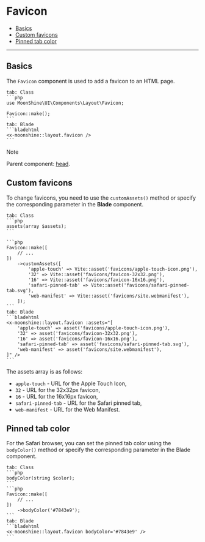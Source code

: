 # Favicon

- [Basics](#basics)
- [Custom favicons](#assets)
- [Pinned tab color](#color)

---

<a name="basics"></a>
## Basics

The `Favicon` component is used to add a favicon to an HTML page.

~~~tabs
tab: Class
```php
use MoonShine\UI\Components\Layout\Favicon;

Favicon::make();
```
tab: Blade
```bladehtml
<x-moonshine::layout.favicon />
```
~~~

> [!NOTE]
> Parent component: [head](/docs/{{version}}/components/head).

<a name="assets"></a>
## Custom favicons

To change favicons, you need to use the `customAssets()` method or specify the corresponding parameter in the **Blade** component.

~~~tabs
tab: Class
```php
assets(array $assets);
```

```php
Favicon::make([
    // ...
])
    ->customAssets([
        'apple-touch' => Vite::asset('favicons/apple-touch-icon.png'),
        '32' => Vite::asset('favicons/favicon-32x32.png'),
        '16' => Vite::asset('favicons/favicon-16x16.png'),
        'safari-pinned-tab' => Vite::asset('favicons/safari-pinned-tab.svg'),
        'web-manifest' => Vite::asset('favicons/site.webmanifest'),
    ]);
```
tab: Blade
```bladehtml
<x-moonshine::layout.favicon :assets="[
    'apple-touch' => asset('favicons/apple-touch-icon.png'),
    '32' => asset('favicons/favicon-32x32.png'),
    '16' => asset('favicons/favicon-16x16.png'),
    'safari-pinned-tab' => asset('favicons/safari-pinned-tab.svg'),
    'web-manifest' => asset('favicons/site.webmanifest'),
]" />
```
~~~

The assets array is as follows:
- `apple-touch` - URL for the Apple Touch Icon,
- `32` - URL for the 32x32px favicon,
- `16` - URL for the 16x16px favicon,
- `safari-pinned-tab` - URL for the Safari pinned tab,
- `web-manifest` - URL for the Web Manifest.

<a name="color"></a>
## Pinned tab color

For the Safari browser, you can set the pinned tab color using the `bodyColor()` method or specify the corresponding parameter in the Blade component.

~~~tabs
tab: Class
```php
bodyColor(string $color);
```
```php
Favicon::make([
    // ...
])
    ->bodyColor('#7843e9');
```
tab: Blade
```bladehtml
<x-moonshine::layout.favicon bodyColor='#7843e9' />
```
~~~
